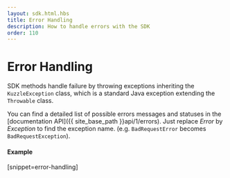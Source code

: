 ```yaml
---
layout: sdk.html.hbs
title: Error Handling
description: How to handle errors with the SDK
order: 110
---
```


# Error Handling

SDK methods handle failure by throwing exceptions inheriting the `KuzzleException` class, which is a standard Java exception extending the `Throwable` class.

You can find a detailed list of possible errors messages and statuses in the [documentation API]({{ site_base_path }}api/1/errors).
Just replace *Error* by *Exception* to find the exception name. (e.g. `BadRequestError` becomes `BadRequestException`).

#### Example
[snippet=error-handling]
